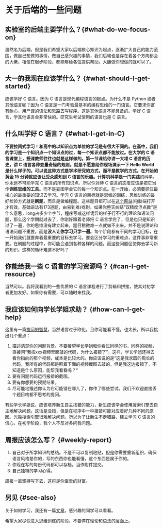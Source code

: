 # 关于后端的一些问题

## 实验室的后端主要学什么？{#what-do-we-focus-on}

虽然名为后端，但是我们希望大家以后端核心知识为起点，逐渐扩大自己的能力范围，做自己想做的事情，做自己感兴趣的事情，我们后端也是存在着各个方向都会的大佬，相信在起步阶段，都能够给各位提供帮助。大胆做你想做的就可以了。

## 大一的我现在应该学什么？ {#what-should-I-get-started}

应该学好 C 语言。因为 C 语言是现代编程语言的起点。为什么不是 Python 或者其他语言呢？因为 C 语言是一门考验最基本的编程思维的一门语言。它要求你富有耐心，用严谨的语法和思路去写程序。这是其他语言不能具备的。学好 C 语言，学其他语言会非常快的。研究生考试使用的语言也是 C 语言。

## 什么叫学好 C 语言？ {#what-I-get-in-C}

**不要拉网式学习！**和高中的以知识点为单位的学习是有很大不同的。在高中，我们的学习是一个知识点一个知识点的过，每一个知识点都不能放过。在大学的 C 语言课堂上，授课教师往往也就是这样做的。第一节课给你讲一大堆 C 语言的历史，讲 C 语言各种变量奇怪的规则。就是不愿意给你现场演示一下 Hello World 是什么样子的。可以说这种方式是学术研究的方式，而不是教学的方式。在开始的黄金 15 分钟就应该让受众感知到 C 语言的乐趣。计算机科学是一门**实践**的科学。你永远不可能学完 C 语言的所有知识点。所以你对待 C 语言的态度应该是把它当作**训练思维的工具**。而不是妄图学会它的每一个知识点。在一开始，必须要抓住最核心的最重要的知识去学习。学习 C 语言的目标就是思维的训练，思维训练的最好检验方式就是**刷题**，而且是做编程题。这些题目都可以在[这个网站](https://www.nowcoder.com/exam/oj?page=1&tab=%E8%AF%AD%E6%B3%95%E7%AF%87&topicId=290)(电脑端打开才有效，基础语法有173道题，由易到难)找到。如果你整天纠结“双精度浮点数”是什么意思，long占多少个字节，程序写成这样诡异的样子行不行的理论和语法问题，那么这个学期就过去了，你刚好跟着老师把 C 语言学完了，但是也只是知识过了一遍，你的思维没有建立起来，题目稍微难一点就做不出来。并不是说理论和语法问题不重要，而是**没人让你学习只学一遍**。每个阶段都有不同的学习目标，在一开始我们就要奔着最重要的目标去学习。要会区分学习的重难点，这件事非常重要。在刷题的过程中，你可能会遇到各种各样的问题，而这些问题促使你去学习新的知识，这样的循环难道不好吗？

## 你能给我一些 C 语言的学习资源吗？ {#can-I-get-resource}

当然可以。我将我看到的一些优质的 C 语言课程进行了剪辑和拼接，使其对初学者更加友好。如果你有需要，可以随时来找我。

## 我应该如何向学长学姐求助？ {#how-can-I-get-help}

这里有一篇[提问的智慧](question.md)，当然语言过于欧化，且你可能看不懂，也太长，所以我挑出几个重点：

1. 描述清楚你的问题背景。不要奢望学长学姐和你看过同样的书，同样的视频，直接问“我按xxx视频里面敲的代码，为什么报错了”，这样，学长学姐还得去看你指向的那个视频，成本是比较大的。你应该说的是“这是我求圆的周长的代码，我所有的代码都是照着下面的视频截图去敲的，但是我这边报错了，不知道是什么原因，能帮我看看吗？”
2. 要有问题代码运行报错的截图。
3. 要有你想要的预期结果。
4. 尽可能地描述你认为它可能错在哪儿了，你作了哪些尝试。我们不欢迎直接丢个题目啥都不思考的提问。

有些学长学姐说，应该培养新生自主找错的能力，新生应该学会使用搜索引擎去自主地解决问题。这话是没错，但是在程序中一种报错可能对应着好几种不同的原因。光靠搜索引擎很难解决问题。所以为了让新生不走错路，建立学习 C 语言的信心，在初学阶段，我个人不反对多问我问题。

## 周报应该怎么写？ {#weekly-report}

1. 自己对于所学知识的总结。不是不可以复制粘贴，但是你需要重新组织，确保语言风格是你的，写的东西你也能看懂，这个东西是属于你的。
2. 你现在写的每份代码都可以存档，当作附件提交。
3. 自己独特的学习心得。

周报一直坚持写下去，这将是你宝贵的财富。

## 另见 {#see-also}

关于如何学习，我还有一篇[文章](how-to-learn.md)，感兴趣的同学可以看看。


希望大家尽快进入思维训练的阶段，不要停在理论和语法的层面上。
